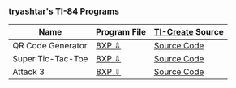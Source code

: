 ### tryashtar's TI-84 Programs
Name|Program File|[TI-Create](https://github.com/tryashtar/ti-create) Source
---|---|---
QR Code Generator|[8XP ⇩](https://github.com/tryashtar/ti84-stuff/raw/master/projects/qr%20code%20generator/QRCODE.8xp)|[Source Code](https://raw.githubusercontent.com/tryashtar/ti84-stuff/master/projects/qr%20code%20generator/source)
Super Tic-Tac-Toe|[8XP ⇩](https://github.com/tryashtar/ti84-stuff/raw/master/projects/super%20tic-tac-toe/TICTAC4.8xp)|[Source Code](https://raw.githubusercontent.com/tryashtar/ti84-stuff/master/projects/super%20tic-tac-toe/source)
Attack 3|[8XP ⇩](https://github.com/tryashtar/ti84-stuff/raw/master/projects/attack%203/ATTACK3.8xp)|[Source Code](https://raw.githubusercontent.com/tryashtar/ti84-stuff/master/projects/attack%203/source)
